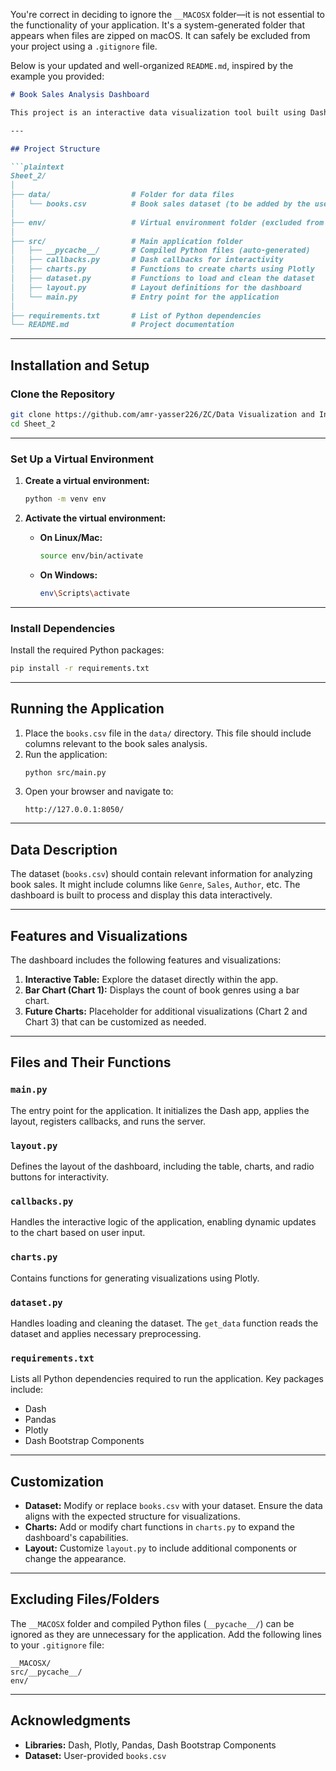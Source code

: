 You're correct in deciding to ignore the `__MACOSX` folder—it is not essential to the functionality of your application. It's a system-generated folder that appears when files are zipped on macOS. It can safely be excluded from your project using a `.gitignore` file.

Below is your updated and well-organized `README.md`, inspired by the example you provided:

```markdown
# Book Sales Analysis Dashboard

This project is an interactive data visualization tool built using Dash and Plotly. It allows users to analyze book sales data to uncover trends and insights. The dashboard includes interactive tables and charts to support data-driven decision-making.

---

## Project Structure

```plaintext
Sheet_2/
│
├── data/                  # Folder for data files
│   └── books.csv          # Book sales dataset (to be added by the user)
│
├── env/                   # Virtual environment folder (excluded from version control)
│
├── src/                   # Main application folder
│   ├── __pycache__/       # Compiled Python files (auto-generated)
│   ├── callbacks.py       # Dash callbacks for interactivity
│   ├── charts.py          # Functions to create charts using Plotly
│   ├── dataset.py         # Functions to load and clean the dataset
│   ├── layout.py          # Layout definitions for the dashboard
│   └── main.py            # Entry point for the application
│
├── requirements.txt       # List of Python dependencies
└── README.md              # Project documentation
```

---

## Installation and Setup

### Clone the Repository

```bash
git clone https://github.com/amr-yasser226/ZC/Data Visualization and Integration/Sheet_2.git
cd Sheet_2
```

---

### Set Up a Virtual Environment

1. **Create a virtual environment:**
   ```bash
   python -m venv env
   ```

2. **Activate the virtual environment:**
   - **On Linux/Mac:**
     ```bash
     source env/bin/activate
     ```
   - **On Windows:**
     ```bash
     env\Scripts\activate
     ```

---

### Install Dependencies

Install the required Python packages:
```bash
pip install -r requirements.txt
```

---

## Running the Application

1. Place the `books.csv` file in the `data/` directory. This file should include columns relevant to the book sales analysis.
2. Run the application:
   ```bash
   python src/main.py
   ```
3. Open your browser and navigate to:
   ```
   http://127.0.0.1:8050/
   ```

---

## Data Description

The dataset (`books.csv`) should contain relevant information for analyzing book sales. It might include columns like `Genre`, `Sales`, `Author`, etc. The dashboard is built to process and display this data interactively.

---

## Features and Visualizations

The dashboard includes the following features and visualizations:

1. **Interactive Table:** Explore the dataset directly within the app.
2. **Bar Chart (Chart 1):** Displays the count of book genres using a bar chart.
3. **Future Charts:** Placeholder for additional visualizations (Chart 2 and Chart 3) that can be customized as needed.

---

## Files and Their Functions

### `main.py`
The entry point for the application. It initializes the Dash app, applies the layout, registers callbacks, and runs the server.

### `layout.py`
Defines the layout of the dashboard, including the table, charts, and radio buttons for interactivity.

### `callbacks.py`
Handles the interactive logic of the application, enabling dynamic updates to the chart based on user input.

### `charts.py`
Contains functions for generating visualizations using Plotly.

### `dataset.py`
Handles loading and cleaning the dataset. The `get_data` function reads the dataset and applies necessary preprocessing.

### `requirements.txt`
Lists all Python dependencies required to run the application. Key packages include:
- Dash
- Pandas
- Plotly
- Dash Bootstrap Components

---

## Customization

- **Dataset:** Modify or replace `books.csv` with your dataset. Ensure the data aligns with the expected structure for visualizations.
- **Charts:** Add or modify chart functions in `charts.py` to expand the dashboard's capabilities.
- **Layout:** Customize `layout.py` to include additional components or change the appearance.

---

## Excluding Files/Folders

The `__MACOSX` folder and compiled Python files (`__pycache__/`) can be ignored as they are unnecessary for the application. Add the following lines to your `.gitignore` file:

```plaintext
__MACOSX/
src/__pycache__/
env/
```

---

## Acknowledgments

- **Libraries:** Dash, Plotly, Pandas, Dash Bootstrap Components
- **Dataset:** User-provided `books.csv`
```
